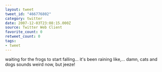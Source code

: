 ```yaml
---
layout: tweet
tweet_id: "466776802"
category: twitter
date: 2007-12-03T23:08:15.000Z
source: Twitter Web Client
favorite_count: 0
retweet_count: 0
tags:
- tweet
---
```


waiting for the frogs to start falling... it's been raining like,... damn, cats and dogs sounds weird now, but jeeze!
